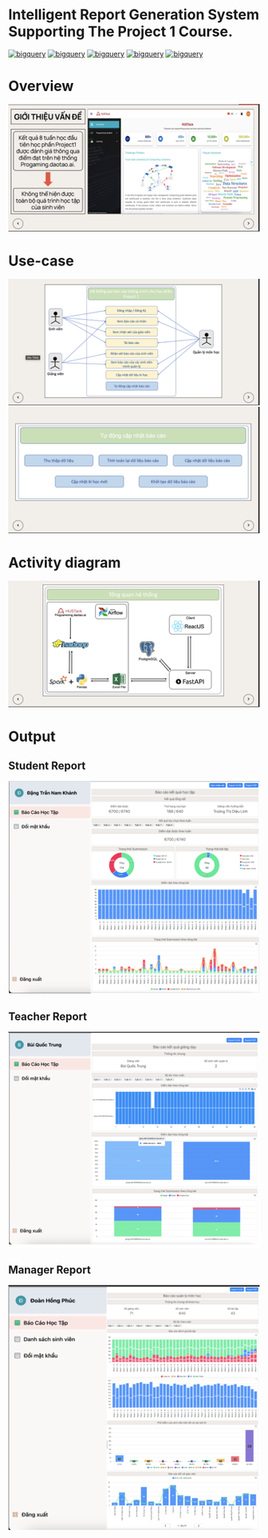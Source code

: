 # Intelligent Report Generation System Supporting The Project 1 Course.

<p>
     <a href="https://fastapi.tiangolo.com/" target="blank_"><img alt="bigquery" src="https://img.shields.io/badge/Airflow-yellow" /></a>
     <a href="https://fastapi.tiangolo.com/" target="blank_"><img alt="bigquery" src="https://img.shields.io/badge/Spark-yellowgreen" /></a>
    <a href="https://fastapi.tiangolo.com/" target="blank_"><img alt="bigquery" src="https://img.shields.io/badge/Hadoop-green" /></a>
    <a href="https://fastapi.tiangolo.com/" target="blank_"><img alt="bigquery" src="https://img.shields.io/badge/FastAPI-blue" /></a>
    <a href="https://reactjs.org/" target="blank_"><img alt="bigquery" src="https://img.shields.io/badge/ReactJs-red" /></a>
</p>

# Overview

![Today Screen overview](./assets/overview.png)

# Use-case

![Today Screen overview](./assets/use-case.png)
![Today Screen overview](./assets/use-case-2.png)

# Activity diagram

![Today Screen overview](./assets/activity-diagram.png)

# Output

## Student Report

![Today Screen overview](./assets/student_report_page.png)

## Teacher Report

![Today Screen overview](./assets/teacher_report_page.png)

## Manager Report

![Today Screen overview](./assets/manager_report_page.png)
